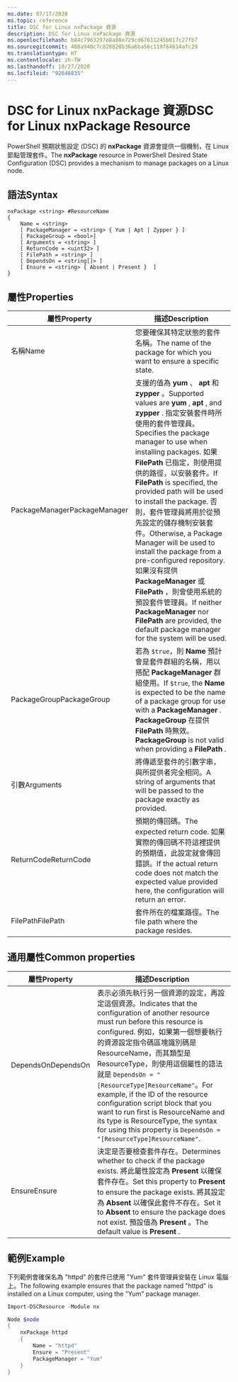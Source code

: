```yaml
---
ms.date: 07/17/2020
ms.topic: reference
title: DSC for Linux nxPackage 資源
description: DSC for Linux nxPackage 資源
ms.openlocfilehash: b84c7963297e8a88e729cd67611245b017c27fb7
ms.sourcegitcommit: 488a940c7c828820b36a6ba56c119f64614afc29
ms.translationtype: HT
ms.contentlocale: zh-TW
ms.lasthandoff: 10/27/2020
ms.locfileid: "92648835"
---
```

# <a name="dsc-for-linux-nxpackage-resource"></a><span data-ttu-id="5204f-103">DSC for Linux nxPackage 資源</span><span class="sxs-lookup"><span data-stu-id="5204f-103">DSC for Linux nxPackage Resource</span></span>

<span data-ttu-id="5204f-104">PowerShell 預期狀態設定 (DSC) 的 **nxPackage** 資源會提供一個機制，在 Linux 節點管理套件。</span><span class="sxs-lookup"><span data-stu-id="5204f-104">The **nxPackage** resource in PowerShell Desired State Configuration (DSC) provides a mechanism to manage packages on a Linux node.</span></span>

## <a name="syntax"></a><span data-ttu-id="5204f-105">語法</span><span class="sxs-lookup"><span data-stu-id="5204f-105">Syntax</span></span>

```Syntax
nxPackage <string> #ResourceName
{
    Name = <string>
    [ PackageManager = <string> { Yum | Apt | Zypper } ]
    [ PackageGroup = <bool>]
    [ Arguments = <string> ]
    [ ReturnCode = <uint32> ]
    [ FilePath = <string> ]
    [ DependsOn = <string[]> ]
    [ Ensure = <string> { Absent | Present }  ]
}
```

## <a name="properties"></a><span data-ttu-id="5204f-106">屬性</span><span class="sxs-lookup"><span data-stu-id="5204f-106">Properties</span></span>

|<span data-ttu-id="5204f-107">屬性</span><span class="sxs-lookup"><span data-stu-id="5204f-107">Property</span></span> |<span data-ttu-id="5204f-108">描述</span><span class="sxs-lookup"><span data-stu-id="5204f-108">Description</span></span> |
|---|---|
|<span data-ttu-id="5204f-109">名稱</span><span class="sxs-lookup"><span data-stu-id="5204f-109">Name</span></span> |<span data-ttu-id="5204f-110">您要確保其特定狀態的套件名稱。</span><span class="sxs-lookup"><span data-stu-id="5204f-110">The name of the package for which you want to ensure a specific state.</span></span> |
|<span data-ttu-id="5204f-111">PackageManager</span><span class="sxs-lookup"><span data-stu-id="5204f-111">PackageManager</span></span> |<span data-ttu-id="5204f-112">支援的值為 **yum** 、 **apt** 和 **zypper** 。</span><span class="sxs-lookup"><span data-stu-id="5204f-112">Supported values are **yum** , **apt** , and **zypper** .</span></span> <span data-ttu-id="5204f-113">指定安裝套件時所使用的套件管理員。</span><span class="sxs-lookup"><span data-stu-id="5204f-113">Specifies the package manager to use when installing packages.</span></span> <span data-ttu-id="5204f-114">如果 **FilePath** 已指定，則使用提供的路徑，以安裝套件。</span><span class="sxs-lookup"><span data-stu-id="5204f-114">If **FilePath** is specified, the provided path will be used to install the package.</span></span> <span data-ttu-id="5204f-115">否則，套件管理員將用於從預先設定的儲存機制安裝套件。</span><span class="sxs-lookup"><span data-stu-id="5204f-115">Otherwise, a Package Manager will be used to install the package from a pre-configured repository.</span></span> <span data-ttu-id="5204f-116">如果沒有提供 **PackageManager** 或 **FilePath** ，則會使用系統的預設套件管理員。</span><span class="sxs-lookup"><span data-stu-id="5204f-116">If neither **PackageManager** nor **FilePath** are provided, the default package manager for the system will be used.</span></span> |
|<span data-ttu-id="5204f-117">PackageGroup</span><span class="sxs-lookup"><span data-stu-id="5204f-117">PackageGroup</span></span> |<span data-ttu-id="5204f-118">若為 `$true`，則 **Name** 預計會是套件群組的名稱，用以搭配 **PackageManager** 群組使用。</span><span class="sxs-lookup"><span data-stu-id="5204f-118">If `$true`, the **Name** is expected to be the name of a package group for use with a **PackageManager** .</span></span> <span data-ttu-id="5204f-119">**PackageGroup** 在提供 **FilePath** 時無效。</span><span class="sxs-lookup"><span data-stu-id="5204f-119">**PackageGroup** is not valid when providing a **FilePath** .</span></span> |
|<span data-ttu-id="5204f-120">引數</span><span class="sxs-lookup"><span data-stu-id="5204f-120">Arguments</span></span> |<span data-ttu-id="5204f-121">將傳遞至套件的引數字串，與所提供者完全相同。</span><span class="sxs-lookup"><span data-stu-id="5204f-121">A string of arguments that will be passed to the package exactly as provided.</span></span> |
|<span data-ttu-id="5204f-122">ReturnCode</span><span class="sxs-lookup"><span data-stu-id="5204f-122">ReturnCode</span></span> |<span data-ttu-id="5204f-123">預期的傳回碼。</span><span class="sxs-lookup"><span data-stu-id="5204f-123">The expected return code.</span></span> <span data-ttu-id="5204f-124">如果實際的傳回碼不符這裡提供的預期值，此設定就會傳回錯誤。</span><span class="sxs-lookup"><span data-stu-id="5204f-124">If the actual return code does not match the expected value provided here, the configuration will return an error.</span></span> |
|<span data-ttu-id="5204f-125">FilePath</span><span class="sxs-lookup"><span data-stu-id="5204f-125">FilePath</span></span> |<span data-ttu-id="5204f-126">套件所在的檔案路徑。</span><span class="sxs-lookup"><span data-stu-id="5204f-126">The file path where the package resides.</span></span> |

## <a name="common-properties"></a><span data-ttu-id="5204f-127">通用屬性</span><span class="sxs-lookup"><span data-stu-id="5204f-127">Common properties</span></span>

|<span data-ttu-id="5204f-128">屬性</span><span class="sxs-lookup"><span data-stu-id="5204f-128">Property</span></span> |<span data-ttu-id="5204f-129">描述</span><span class="sxs-lookup"><span data-stu-id="5204f-129">Description</span></span> |
|---|---|
|<span data-ttu-id="5204f-130">DependsOn</span><span class="sxs-lookup"><span data-stu-id="5204f-130">DependsOn</span></span> |<span data-ttu-id="5204f-131">表示必須先執行另一個資源的設定，再設定這個資源。</span><span class="sxs-lookup"><span data-stu-id="5204f-131">Indicates that the configuration of another resource must run before this resource is configured.</span></span> <span data-ttu-id="5204f-132">例如，如果第一個想要執行的資源設定指令碼區塊識別碼是 ResourceName，而其類型是 ResourceType，則使用這個屬性的語法就是 `DependsOn = "[ResourceType]ResourceName"`。</span><span class="sxs-lookup"><span data-stu-id="5204f-132">For example, if the ID of the resource configuration script block that you want to run first is ResourceName and its type is ResourceType, the syntax for using this property is `DependsOn = "[ResourceType]ResourceName"`.</span></span> |
|<span data-ttu-id="5204f-133">Ensure</span><span class="sxs-lookup"><span data-stu-id="5204f-133">Ensure</span></span> |<span data-ttu-id="5204f-134">決定是否要檢查套件存在。</span><span class="sxs-lookup"><span data-stu-id="5204f-134">Determines whether to check if the package exists.</span></span> <span data-ttu-id="5204f-135">將此屬性設定為 **Present** 以確保套件存在。</span><span class="sxs-lookup"><span data-stu-id="5204f-135">Set this property to **Present** to ensure the package exists.</span></span> <span data-ttu-id="5204f-136">將其設定為 **Absent** 以確保此套件不存在。</span><span class="sxs-lookup"><span data-stu-id="5204f-136">Set it to **Absent** to ensure the package does not exist.</span></span> <span data-ttu-id="5204f-137">預設值為 **Present** 。</span><span class="sxs-lookup"><span data-stu-id="5204f-137">The default value is **Present** .</span></span> |

## <a name="example"></a><span data-ttu-id="5204f-138">範例</span><span class="sxs-lookup"><span data-stu-id="5204f-138">Example</span></span>

<span data-ttu-id="5204f-139">下列範例會確保名為 "httpd" 的套件已使用 "Yum" 套件管理員安裝在 Linux 電腦上。</span><span class="sxs-lookup"><span data-stu-id="5204f-139">The following example ensures that the package named "httpd" is installed on a Linux computer, using the "Yum" package manager.</span></span>

```powershell
Import-DSCResource -Module nx

Node $node
{
    nxPackage httpd
    {
        Name = "httpd"
        Ensure = "Present"
        PackageManager = "Yum"
    }
}
```
